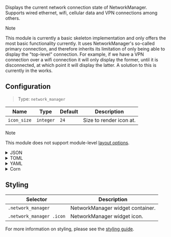 Displays the current network connection state of NetworkManager.
Supports wired ethernet, wifi, cellular data and VPN connections among others.

> [!NOTE]
> This module is currently a basic skeleton implementation and only offers the most basic functionality currently. 
> It uses NetworkManager's so-called primary connection, 
> and therefore inherits its limitation of only being able to display the "top-level" connection.
> For example, if we have a VPN connection over a wifi connection it will only display the former, 
> until it is disconnected, at which point it will display the latter.
> A solution to this is currently in the works.

## Configuration

> Type: `network_manager`

| Name        | Type      | Default | Description             |
|-------------|-----------|---------|-------------------------|
| `icon_size` | `integer` | `24`    | Size to render icon at. |

> [!NOTE]
> This module does not support module-level [layout options](module-level-options#layout).

<details>
  <summary>JSON</summary>

  ```json
  {
    "end": [
      {
        "type": "network_manager",
        "icon_size": 32
      }
    ]
  }
  ```
</details>

<details>
  <summary>TOML</summary>

  ```toml
  [[end]]
  type = "network_manager"
  icon_size = 32
  ```
</details>

<details>
  <summary>YAML</summary>

  ```yaml
  end:
    - type: "network_manager"
      icon_size: 32
  ```
</details>

<details>
  <summary>Corn</summary>

  ```corn
  {
    end = [
      {
        type = "network_manager"
        icon_size = 32
      }
    ]
  }
  ```
</details>

## Styling

| Selector                 | Description                      |
|--------------------------|----------------------------------|
| `.network_manager`       | NetworkManager widget container. |
| `.network_manager .icon` | NetworkManager widget icon.      |

For more information on styling, please see the [styling guide](styling-guide).
